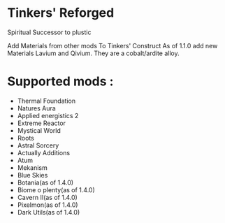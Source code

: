 # Tinkers' Reforged
Spiritual Successor to plustic

Add Materials from other mods To Tinkers' Construct
As of 1.1.0 add new Materials Lavium and Qivium. They are a cobalt/ardite alloy.

# Supported mods : 
* Thermal Foundation
* Natures Aura
* Applied energistics 2
* Extreme Reactor
* Mystical World
* Roots
* Astral Sorcery
* Actually Additions
* Atum
* Mekanism
* Blue Skies
* Botania(as of 1.4.0)
* Biome o plenty(as of 1.4.0)
* Cavern II(as of 1.4.0)
* Pixelmon(as of 1.4.0)
* Dark Utils(as of 1.4.0)